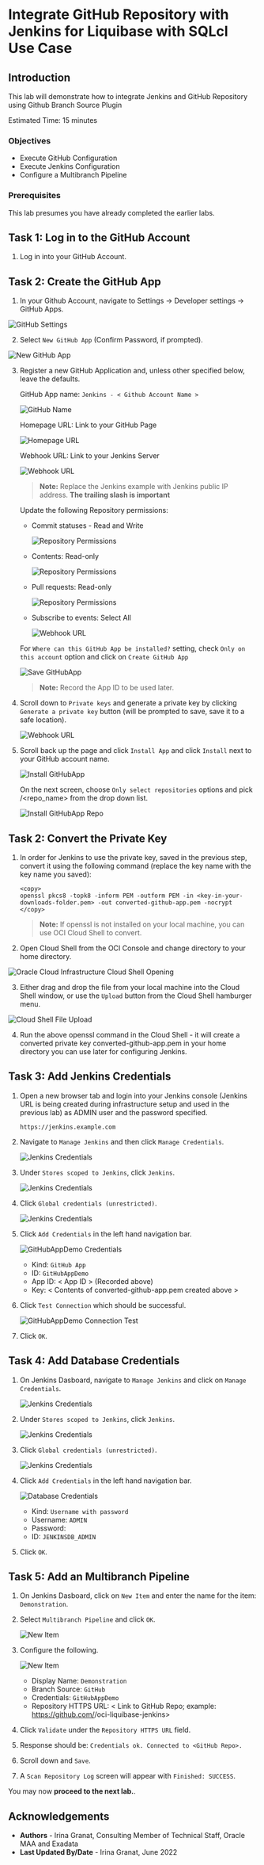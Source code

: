 # Integrate GitHub Repository with Jenkins for Liquibase with SQLcl Use Case

## Introduction

This lab will demonstrate how to integrate Jenkins and GitHub Repository using Github Branch Source Plugin

Estimated Time:  15 minutes

### Objectives

* Execute GitHub Configuration
* Execute Jenkins Configuration
* Configure a Multibranch Pipeline
  
### Prerequisites

This lab presumes you have already completed the earlier labs. 

## Task 1: Log in to the GitHub Account

1. Log in into your GitHub Account.

## Task 2: Create the GitHub App

1. In your Github Account, navigate to Settings -> Developer settings -> GitHub Apps.

  ![GitHub Settings](images/repo_settings.png " ")

2. Select `New GitHub App` (Confirm Password, if prompted).

  ![New GitHub App](images/new_gihubapp.png " ")

3. Register a new GitHub Application and, unless other specified below, leave the defaults.

     GitHub App name: `Jenkins - < Github Account Name >`

      ![GitHub Name](images/githubapp_name.png " ")

     Homepage URL: Link to your GitHub Page
     
      ![Homepage URL](images/homepage_url.png " ")

     Webhook URL: Link to your Jenkins Server
     
      ![Webhook URL](images/webhook_url.png " ")

     > **Note:** Replace the Jenkins example with Jenkins public IP address. **The trailing slash is important**

     Update the following Repository permissions:

      - Commit statuses - Read and Write

        ![Repository Permissions](images/repo_perm1.png " ") 

      - Contents: Read-only

        ![Repository Permissions](images/repo_perm2.png " ")

      - Pull requests: Read-only

        ![Repository Permissions](images/repo_perm3.png " ")

      - Subscribe to events: Select All

        ![Webhook URL](images/webhook_url.png " ")

     For `Where can this GitHub App be installed?` setting, check `Only on this account` option and click on `Create GitHub App`

      ![Save GitHubApp](images/save_githubapp.png " ")

     > **Note:** Record the App ID to be used later.

6. Scroll down to `Private keys` and generate a private key by clicking `Generate a private key` button (will be prompted to save, save it to a safe location).

     ![Webhook URL](images/generate_privatekey.png " ")

7. Scroll back up the page and click `Install App` and click `Install` next to your GitHub account name.

     ![Install GitHubApp](images/install_githubapp.png " ")

     On the next screen, choose `Only select repositories` options and pick <your GitHub Repository Name>/<repo_name> from the drop down list.

      ![Install GitHubApp Repo](images/install_githubapp_repo.png " ")
       
## Task 2: Convert the Private Key

1. In order for Jenkins to use the private key, saved in the previous step, convert it using the following command (replace the key name with the key name you saved): 

     ```
     <copy>
     openssl pkcs8 -topk8 -inform PEM -outform PEM -in <key-in-your-downloads-folder.pem> -out converted-github-app.pem -nocrypt
     </copy>
     ```
        
     > **Note:** If openssl is not installed on your local machine, you can use OCI Cloud Shell to convert.

2. Open Cloud Shell from the OCI Console and change directory to your home directory.

  ![Oracle Cloud Infrastructure Cloud Shell Opening](images/open-cloud-shell.png " ")

3. Either drag and drop the file from your local machine into the Cloud Shell window, or use the `Upload` button from the Cloud Shell hamburger menu.

  ![Cloud Shell File Upload](images/cloud_shell_file.png " ")

4. Run the above openssl command in the Cloud Shell - it will create a converted private key converted-github-app.pem in your home directory you can use later for configuring Jenkins.

## Task 3: Add Jenkins Credentials

1. Open a new browser tab and login into your Jenkins console (Jenkins URL is being created during infrastructure setup and used in the previous lab) as ADMIN user and the password specified.
   
     `https://jenkins.example.com`

2. Navigate to `Manage Jenkins` and then click `Manage Credentials`.

     ![Jenkins Credentials](images/jenkins_creds_1.png " ")

3. Under `Stores scoped to Jenkins`, click `Jenkins`.

     ![Jenkins Credentials](images/jenkins_creds_2.png " ")
     
4. Click `Global credentials (unrestricted)`.

     ![Jenkins Credentials](images/global_creds.png " ")

5. Click `Add Credentials` in the left hand navigation bar.

     ![GitHubAppDemo Credentials](images/githubappdemo_creds.png " ")

     - Kind: `GitHub App`
     - ID: `GitHubAppDemo`
     - App ID: < App ID > (Recorded above)
     - Key: < Contents of converted-github-app.pem created above >

6. Click `Test Connection` which should be successful.

     ![GitHubAppDemo Connection Test](images/githubappdemo_creds_test.png " ")

7. Click `OK`.

## Task 4: Add Database Credentials

1. On Jenkins Dasboard, navigate to `Manage Jenkins` and click on `Manage Credentials`.

     ![Jenkins Credentials](images/jenkins_creds_1.png " ")

2. Under `Stores scoped to Jenkins`, click `Jenkins`.

     ![Jenkins Credentials](images/jenkins_creds_2.png " ")
     
3. Click `Global credentials (unrestricted)`.

     ![Jenkins Credentials](images/global_creds.png " ")

4. Click `Add Credentials` in the left hand navigation bar.

     ![Database Credentials](images/db_creds.png " ")

     - Kind: `Username with password`
     - Username: `ADMIN`
     - Password: <Password for ADB Admin Account>
     - ID: `JENKINSDB_ADMIN`

9. Click `OK`.

## Task 5: Add an Multibranch Pipeline

1. On Jenkins Dasboard, click on `New Item` and enter the name for the item: `Demonstration`.

2. Select `Multibranch Pipeline` and click `OK`.

     ![New Item](images/jenkins_new_item.png " ")

3. Configure the following.

     ![New Item](images/jenkins_new_item.png " ")

     - Display Name: `Demonstration`
     - Branch Source: `GitHub`
     - Credentials: `GitHubAppDemo`
     - Repository HTTPS URL: < Link to GitHub Repo; example: https://github.com/<your GitHub Repository Name>/oci-liquibase-jenkins>

4. Click `Validate` under the `Repository HTTPS URL` field.

5. Response should be: `Credentials ok. Connected to <GitHub Repo>.`

6. Scroll down and `Save`.

7. A `Scan Repository Log` screen will appear with `Finished: SUCCESS`.
   
You may now **proceed to the next lab.**.

## Acknowledgements
* **Authors** - Irina Granat, Consulting Member of Technical Staff, Oracle MAA and Exadata
* **Last Updated By/Date** - Irina Granat, June 2022
